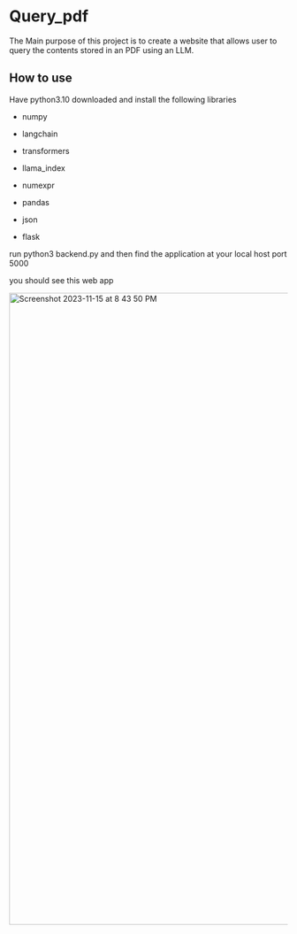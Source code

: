 # Query_pdf

The Main purpose of this project is to create a website that allows user to query the contents stored in an PDF using an LLM. 

## How to use
Have python3.10 downloaded and install the following libraries

- numpy

- langchain

- transformers

- llama_index

- numexpr

- pandas

- json

- flask

run python3 backend.py and then find the application at your local host port 5000


you should see this web app

<img width="1142" alt="Screenshot 2023-11-15 at 8 43 50 PM" src="https://github.com/aarontxz/Query_pdf/assets/115057223/c33a4f7d-f9f2-4534-bda0-b7dd2b8abc46">
